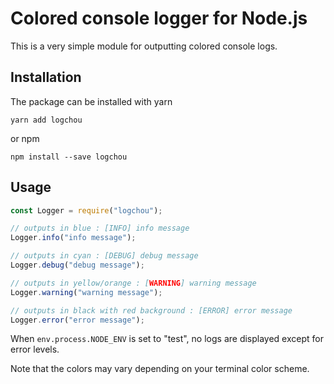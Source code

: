 # Colored console logger for Node.js

This is a very simple module for outputting colored console logs.

## Installation

The package can be installed with yarn

`yarn add logchou`

or npm

`npm install --save logchou`

## Usage

```javascript
const Logger = require("logchou");

// outputs in blue : [INFO] info message
Logger.info("info message");

// outputs in cyan : [DEBUG] debug message
Logger.debug("debug message");

// outputs in yellow/orange : [WARNING] warning message
Logger.warning("warning message");

// outputs in black with red background : [ERROR] error message
Logger.error("error message");
```

When `env.process.NODE_ENV` is set to "test", no logs are displayed except for error levels.

Note that the colors may vary depending on your terminal color scheme.